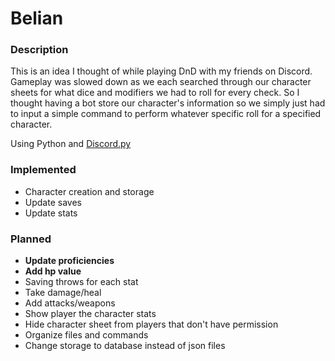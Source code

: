# Belian
### Description
This is an idea I thought of while playing DnD with my friends on Discord. Gameplay was slowed down as we each searched through our character sheets for what dice and modifiers we had to roll for every check. So I thought having a bot store our character's information so we simply just had to input a simple command to perform whatever specific roll for a specified character.

Using Python and [Discord.py](https://discordpy.readthedocs.io/en/stable/index.html#)

### Implemented
- Character creation and storage
- Update saves
- Update stats

### Planned
- **Update proficiencies**
- **Add hp value**
- Saving throws for each stat
- Take damage/heal
- Add attacks/weapons
- Show player the character stats
- Hide character sheet from players that don't have permission
- Organize files and commands
- Change storage to database instead of json files